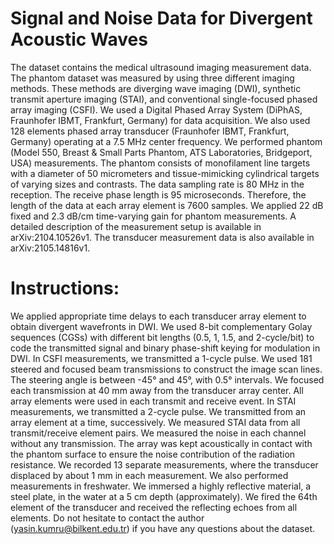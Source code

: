 # Signal and Noise Data for Divergent Acoustic Waves

The dataset contains the medical ultrasound imaging measurement data. The phantom dataset was measured by using three different imaging methods.
These methods are diverging wave imaging (DWI), synthetic transmit aperture imaging (STAI), and conventional single-focused phased array imaging (CSFI).
We used a Digital Phased Array System (DiPhAS, Fraunhofer IBMT, Frankfurt, Germany) for data acquisition.
We also used 128 elements phased array transducer (Fraunhofer IBMT, Frankfurt, Germany) operating at a 7.5 MHz center frequency. 
We performed phantom (Model 550, Breast & Small Parts Phantom, ATS Laboratories, Bridgeport, USA) measurements. 
The phantom consists of monofilament line targets with a diameter of 50 micrometers and tissue-mimicking cylindrical targets of varying sizes and contrasts.
The data sampling rate is 80 MHz in the reception. The receive phase length is 95 microseconds. Therefore, the length of the data at each array element is 7600 samples. 
We applied 22 dB fixed and 2.3 dB/cm time-varying gain for phantom measurements.
A detailed description of the measurement setup is available in arXiv:2104.10526v1. The transducer measurement data is also available in arXiv:2105.14816v1.

# Instructions:

We applied appropriate time delays to each transducer array element to obtain divergent wavefronts in DWI.
We used 8-bit complementary Golay sequences (CGSs) with different bit lengths (0.5, 1, 1.5, and 2-cycle/bit) to code the transmitted signal and binary phase-shift keying for modulation in DWI.
In CSFI measurements, we transmitted a 1-cycle pulse. We used 181 steered and focused beam transmissions to construct the image scan lines.
The steering angle is between -45° and 45°, with 0.5° intervals. We focused each transmission at 40 mm away from the transducer array center. 
All array elements were used in each transmit and receive event. 
In STAI measurements, we transmitted a 2-cycle pulse. We transmitted from an array element at a time, successively. We measured STAI data from all transmit/receive element pairs.
We measured the noise in each channel without any transmission.
The array was kept acoustically in contact with the phantom surface to ensure the noise contribution of the radiation resistance.
We recorded 13 separate measurements, where the transducer displaced by about 1 mm in each measurement. 
We also performed measurements in freshwater. We immersed a highly reflective material, a steel plate, in the water at a 5 cm depth (approximately). 
We fired the 64th element of the transducer and received the reflecting echoes from all elements. 
Do not hesitate to contact the author (yasin.kumru@bilkent.edu.tr) if you have any questions about the dataset.
